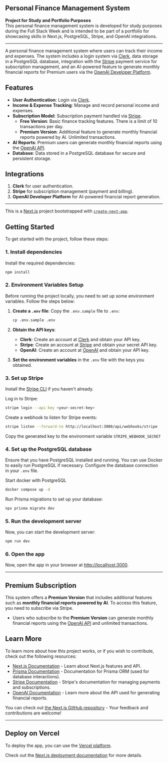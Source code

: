 ## Personal Finance Management System

**Project for Study and Portfolio Purposes**  
This personal finance management system is developed for study purposes during the Full Stack Week and is intended to be part of a portfolio for showcasing skills in Next.js, PostgreSQL, Stripe, and OpenAI integrations.

---

A personal finance management system where users can track their income and expenses. The system includes a login system via [Clerk](https://clerk.com/), data storage in a PostgreSQL database, integration with the [Stripe](https://stripe.com/br) payment service for subscription management, and an AI-powered feature to generate monthly financial reports for Premium users via the [OpenAI Developer Platform](https://platform.openai.com/docs/overview).

## Features

- **User Authentication**: Login via [Clerk](https://clerk.com/).
- **Income & Expense Tracking**: Manage and record personal income and expenses.
- **Subscription Model**: Subscription payment handled via [Stripe](https://stripe.com/br).
  - **Free Version**: Basic finance tracking features. There is a limit of 10 transactions per day.
  - **Premium Version**: Additional feature to generate monthly financial reports powered by AI. Unlimited transactions.
- **AI Reports**: Premium users can generate monthly financial reports using the [OpenAI API](https://platform.openai.com/docs/overview).
- **Database**: Data stored in a PostgreSQL database for secure and persistent storage.

## Integrations

1. **Clerk** for user authentication.
2. **Stripe** for subscription management (payment and billing).
3. **OpenAI Developer Platform** for AI-powered financial report generation.

---

This is a [Next.js](https://nextjs.org) project bootstrapped with [`create-next-app`](https://nextjs.org/docs/app/api-reference/cli/create-next-app).

## Getting Started

To get started with the project, follow these steps:

### 1. Install dependencies

Install the required dependencies:

```bash
npm install
```

### 2. Environment Variables Setup

Before running the project locally, you need to set up some environment variables. Follow the steps below:

1. **Create a `.env` file**:
   Copy the `.env.sample` file to `.env`:

   ```bash
   cp .env.sample .env
   ```

1. **Obtain the API keys**:

   - **Clerk**: Create an account at [Clerk](https://clerk.com/) and obtain your API key.
   - **Stripe**: Create an account at [Stripe](https://stripe.com) and obtain your secret API key.
   - **OpenAI**: Create an account at [OpenAI](https://platform.openai.com) and obtain your API key.

1. **Set the environment variables** in the `.env` file with the keys you obtained.

### 3. Set up Stripe

Install the [Stripe CLI](https://docs.stripe.com/stripe-cli?install-method=windows) if you haven't already.

Log in to Stripe:

```bash
stripe login --api-key <your-secret-key>
```

Create a webhook to listen for Stripe events:

```bash
stripe listen --forward-to http://localhost:3000/api/webhooks/stripe
```

Copy the generated key to the environment variable `STRIPE_WEBHOOK_SECRET`

### 4. Set up the PostgreSQL database

Ensure that you have PostgreSQL installed and running.
You can use Docker to easily run PostgreSQL if necessary.
Configure the database connection in your `.env` file.

Start docker with PostgreSQL

```bash
docker compose up -d
```

Run Prisma migrations to set up your database:

```bash
npx prisma migrate dev
```

### 5. Run the development server

Now, you can start the development server:

```bash
npm run dev
```

### 6. Open the app

Now, open the app in your browser at [http://localhost:3000](http://localhost:3000).

---

## Premium Subscription

This system offers a **Premium Version** that includes additional features such as **monthly financial reports powered by AI**. To access this feature, you need to subscribe via Stripe.

- Users who subscribe to the **Premium Version** can generate monthly financial reports using the [OpenAI API](https://platform.openai.com/docs/overview) and unlimited transactions.

## Learn More

To learn more about how this project works, or if you wish to contribute, check out the following resources:

- [Next.js Documentation](https://nextjs.org/docs) - Learn about Next.js features and API.
- [Prisma Documentation](https://www.prisma.io/docs) - Documentation for Prisma ORM (used for database interactions).
- [Stripe Documentation](https://stripe.com/docs) - Stripe's documentation for managing payments and subscriptions.
- [OpenAI Documentation](https://platform.openai.com/docs/overview) - Learn more about the API used for generating financial reports.

You can check out [the Next.js GitHub repository](https://github.com/vercel/next.js) - Your feedback and contributions are welcome!

---

## Deploy on Vercel

To deploy the app, you can use the [Vercel platform](https://vercel.com/new?utm_medium=default-template&filter=next.js&utm_source=create-next-app&utm_campaign=create-next-app-readme).

Check out the [Next.js deployment documentation](https://nextjs.org/docs/app/building-your-application/deploying) for more details.
